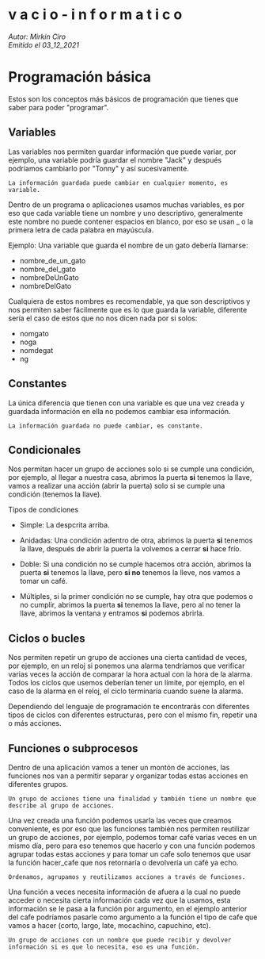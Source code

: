 v a c i o - i n f o r m a t i c o
====
*Autor: Mirkin Ciro* <br>
*Emitido el 03_12_2021*

# Programación básica

Estos son los conceptos más básicos de programación que tienes que saber para poder "programar".

## Variables

Las variables nos permiten guardar información que puede variar, por ejemplo, una variable podría guardar el nombre "Jack" y después podríamos cambiarlo por "Tonny" y así sucesivamente.

	La información guardada puede cambiar en cualquier momento, es variable.

Dentro de un programa o aplicaciones usamos muchas variables, es por eso que cada variable tiene un nombre y uno descriptivo, generalmente este nombre no puede contener espacios en blanco, por eso se usan _ o la primera letra de cada palabra en mayúscula. 

Ejemplo: Una variable que guarda el nombre de un gato debería llamarse:

* nombre_de_un_gato
* nombre_del_gato
* nombreDeUnGato 
* nombreDelGato

Cualquiera de estos nombres es recomendable, ya que son descriptivos y nos permiten saber fácilmente que es lo que guarda la variable, diferente sería el caso de estos que no nos dicen nada por si solos:

* nomgato
* noga
* nomdegat
* ng


## Constantes

La única diferencia que tienen con una variable es que una vez creada y guardada información en ella no podemos cambiar esa información.

	La información guardada no puede cambiar, es constante.

## Condicionales

Nos permitan hacer un grupo de acciones solo si se cumple una condición, por ejemplo, al llegar a nuestra casa, abrimos la puerta **si** tenemos la llave, vamos a realizar una acción (abrir la puerta) solo si se cumple una condición (tenemos la llave).

Tipos de condiciones

* Simple: La despcrita arriba.

* Anidadas: Una condición adentro de otra, abrimos la puerta **si** tenemos la llave, después de abrir la puerta la volvemos a cerrar **si** hace frío. 

* Doble: Si una 
condición no se cumple hacemos otra acción, abrimos la puerta **si** tenemos la llave, pero **si no** tenemos la lleve, nos vamos a tomar un café.

* Múltiples, si la primer condición no se cumple, hay otra que podemos o no cumplir, abrimos la puerta **si** tenemos la llave, pero al no tener la llave, abrimos la ventana y entramos **si** podemos abrirla.

## Ciclos o bucles 

Nos permiten repetir un grupo de acciones una cierta cantidad de veces, por ejemplo, en un reloj si ponemos una alarma tendríamos que verificar varias veces la acción de comparar la hora actual con la hora de la alarma. Todos los ciclos que usemos deberían tener un límite, por ejemplo, en el caso de la alarma en el reloj, el ciclo terminaría cuando suene la alarma. 

Dependiendo del lenguaje de programación te encontrarás con diferentes tipos de ciclos con diferentes estructuras, pero con el mismo fin, repetir una o más acciones.

## Funciones o subprocesos

Dentro de una aplicación vamos a tener un montón de acciones, las funciones nos van a permitir separar y organizar todas estas acciones en diferentes grupos.

	Un grupo de acciones tiene una finalidad y también tiene un nombre que 	
	describe al grupo de acciones.

Una vez creada una función podemos usarla las veces que creamos conveniente, es por eso que las funciones también nos permiten reutilizar un grupo de acciones, por ejemplo, podemos tomar café varias veces en un mismo día, pero para eso tenemos que hacerlo y con una función podemos agrupar todas estas acciones y para tomar un cafe solo tenemos que usar la función hacer_cafe que nos retornaría o devolvería un café ya echo.

	Ordenamos, agrupamos y reutilizamos acciones a través de funciones.

Una función a veces necesita información de afuera a la cual no puede acceder o necesita cierta información cada vez que la usamos, esta información se le pasa a la función por argumento, en el ejemplo anterior del cafe podríamos pasarle como argumento a la función el tipo de cafe que vamos a hacer (corto, largo, late, mocachino, capuchino, etc).
	
	Un grupo de acciones con un nombre que puede recibir y devolver 	
	información si es que lo necesita, eso es una función.



